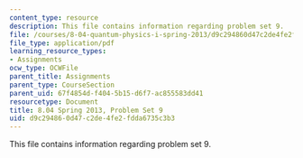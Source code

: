 ```yaml
---
content_type: resource
description: This file contains information regarding problem set 9.
file: /courses/8-04-quantum-physics-i-spring-2013/d9c294860d47c2de4fe2fdda6735c3b3_MIT8_04S13_ps9.pdf
file_type: application/pdf
learning_resource_types:
- Assignments
ocw_type: OCWFile
parent_title: Assignments
parent_type: CourseSection
parent_uid: 67f4854d-f404-5b15-d6f7-ac855583dd41
resourcetype: Document
title: 8.04 Spring 2013, Problem Set 9
uid: d9c29486-0d47-c2de-4fe2-fdda6735c3b3
---
```

This file contains information regarding problem set 9.

